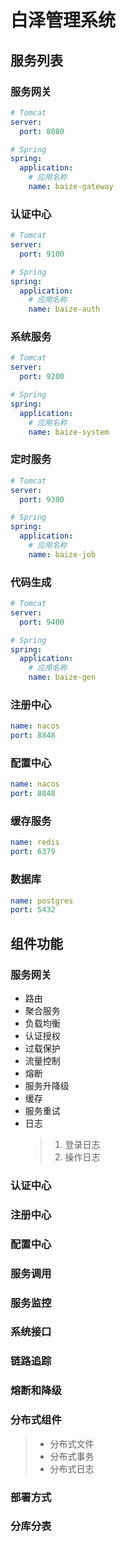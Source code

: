 # 白泽管理系统
## 服务列表
### 服务网关
```yaml
# Tomcat
server:
  port: 8080

# Spring
spring:
  application:
    # 应用名称
    name: baize-gateway
```
### 认证中心
```yaml
# Tomcat
server:
  port: 9100

# Spring
spring:
  application:
    # 应用名称
    name: baize-auth
```
### 系统服务
```yaml
# Tomcat
server:
  port: 9200

# Spring
spring:
  application:
    # 应用名称
    name: baize-system
```
### 定时服务
```yaml
# Tomcat
server:
  port: 9300

# Spring
spring:
  application:
    # 应用名称
    name: baize-job
```
### 代码生成
```yaml
# Tomcat
server:
  port: 9400

# Spring
spring:
  application:
    # 应用名称
    name: baize-gen
```
### 注册中心
```yaml
name: nacos
port: 8848
```
### 配置中心
```yaml
name: nacos
port: 8848
```
### 缓存服务
```yaml
name: redis
port: 6379
```
### 数据库
```yaml
name: postgres
port: 5432
```

## 组件功能
### 服务网关
* 路由
* 聚合服务
* 负载均衡
* 认证授权
* 过载保护
* 流量控制
* 熔断
* 服务升降级
* 缓存
* 服务重试
* 日志
  > 1. 登录日志
  > 2. 操作日志
### 认证中心

### 注册中心

### 配置中心

### 服务调用

### 服务监控

### 系统接口

### 链路追踪

### 熔断和降级

### 分布式组件

> * 分布式文件
> * 分布式事务
> * 分布式日志

### 部署方式

### 分库分表